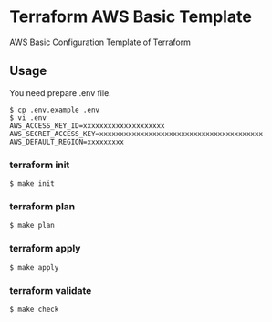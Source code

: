 # Terraform AWS Basic Template
AWS Basic Configuration Template of Terraform

## Usage
You need prepare .env file.

```
$ cp .env.example .env
$ vi .env
AWS_ACCESS_KEY_ID=xxxxxxxxxxxxxxxxxxxx
AWS_SECRET_ACCESS_KEY=xxxxxxxxxxxxxxxxxxxxxxxxxxxxxxxxxxxxxxxx
AWS_DEFAULT_REGION=xxxxxxxxx
```

### terraform init
```
$ make init
```

### terraform plan
```
$ make plan
```

### terraform apply
```
$ make apply
```

### terraform validate
```
$ make check
```
